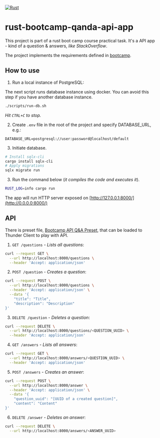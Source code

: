 [![Rust](https://github.com/hwndept/rust-bootcamp-qanda-api-app/actions/workflows/ci.yml/badge.svg?branch=master)](https://github.com/hwndept/rust-bootcamp-qanda-api-app/actions/workflows/ci.yml)

# rust-bootcamp-qanda-api-app

This project is part of a rust boot camp course practical task. It's a API app - kind of a question & answers, _like StackOverflow_.

The project implements the requirements defined in [bootcamp](https://github.com/letsgetrusty/bootcamp/tree/master/4.%20Projects/2.%20API-axum/Problem).

## How to use

1. Run a local instance of PostgreSQL:

The next script runs database instance using docker. You can avoid this step if you have another database instance.

```sh
./scripts/run-db.sh
```

_Hit `CTRL+C` to stop._

2. Create `.env` file in the root of the project and specify DATABASE_URL, e.g.:

```
DATABASE_URL=postgresql://user:password@localhost/default
```

3. Initiate database.

```sh
# Install sqlx-cli
cargo install sqlx-cli
# Apply migrations
sqlx migrate run
```

3. Run the command below (_it compiles the code and executes it_).

```sh
RUST_LOG=info cargo run
```

The app will run HTTP server exposed on [http://127.0.0.1:8000/](http://0.0.0.0:8000/)

## API

There is preset file, [Bootcamp API Q&A Preset](./docs/api/BootCamp%20API%20Q&A%20-%20Preset.json), that can be loaded to Thunder Client to play with API.

1. `GET /questions` - _Lists all questions_:

```sh
curl --request GET \
  --url http://localhost:8000/questions \
  --header 'Accept: application/json'
```

2. `POST /question` - _Creates a question_:

```sh
curl --request POST \
  --url http://localhost:8000/questions \
  --header 'Accept: application/json' \
  --data '{
    "title": "Title",
    "description": "Description"
}'
```

3. `DELETE /question` - _Deletes a question_:

```sh
curl --request DELETE \
  --url http://localhost:8000/questions/<QUESTION_UUID> \
  --header 'Accept: application/json'
```

4. `GET /answers` - _Lists all answers_:

```sh
curl --request GET \
  --url http://localhost:8000/answers/<QUESTION_UUID> \
  --header 'Accept: application/json'
```

5. `POST /answers` - _Creates an answer_:

```sh
curl --request POST \
  --url http://localhost:8000/answer \
  --header 'Accept: application/json' \
  --data '{
    "question_uuid": "[UUID of a created question]",
    "content": "Content"
}'
```

6. `DELETE /answer` - _Deletes an answer_:

```sh
curl --request DELETE \
  --url http://localhost:8000/answers/<ANSWER_UUID>
```
